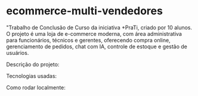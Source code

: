 # ecommerce-multi-vendedores
"Trabalho de Conclusão de Curso da iniciativa +PraTi, criado por 10 alunos. O projeto é uma loja de e-commerce moderna, com área administrativa para funcionários, técnicos e gerentes, oferecendo compra online, gerenciamento de pedidos, chat com IA, controle de estoque e gestão de usuários.


Descrição do projeto:


Tecnologias usadas:


Como rodar localmente:

